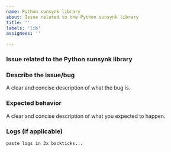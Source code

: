 ```yaml
---
name: Python sunsynk library
about: Issue related to the Python sunsynk library
title: ''
labels: 'lib'
assignees: ''

---
```


### Issue related to the Python sunsynk library

### Describe the issue/bug

A clear and concise description of what the bug is.

### Expected behavior

A clear and concise description of what you expected to happen.

### Logs (if applicable)

```log
paste logs in 3x backticks...
```
